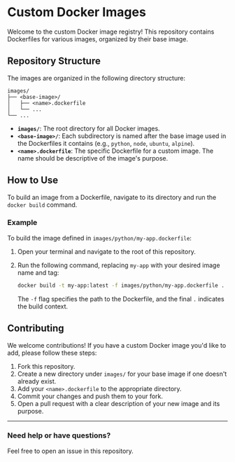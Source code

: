 # Custom Docker Images

Welcome to the custom Docker image registry! This repository contains Dockerfiles for various images, organized by their base image.

## Repository Structure

The images are organized in the following directory structure:

```
images/
├── <base-image>/
│   ├── <name>.dockerfile
│   └── ...
└── ...
```

* **`images/`**: The root directory for all Docker images.
* **`<base-image>/`**: Each subdirectory is named after the base image used in the Dockerfiles it contains (e.g., `python`, `node`, `ubuntu`, `alpine`).
* **`<name>.dockerfile`**: The specific Dockerfile for a custom image. The name should be descriptive of the image's purpose.

## How to Use

To build an image from a Dockerfile, navigate to its directory and run the `docker build` command.

### Example

To build the image defined in `images/python/my-app.dockerfile`:

1.  Open your terminal and navigate to the root of this repository.
2.  Run the following command, replacing `my-app` with your desired image name and tag:

    ```bash
    docker build -t my-app:latest -f images/python/my-app.dockerfile .
    ```

    The `-f` flag specifies the path to the Dockerfile, and the final `.` indicates the build context.

## Contributing

We welcome contributions! If you have a custom Docker image you'd like to add, please follow these steps:

1.  Fork this repository.
2.  Create a new directory under `images/` for your base image if one doesn't already exist.
3.  Add your `<name>.dockerfile` to the appropriate directory.
4.  Commit your changes and push them to your fork.
5.  Open a pull request with a clear description of your new image and its purpose.

---

### Need help or have questions?

Feel free to open an issue in this repository.

